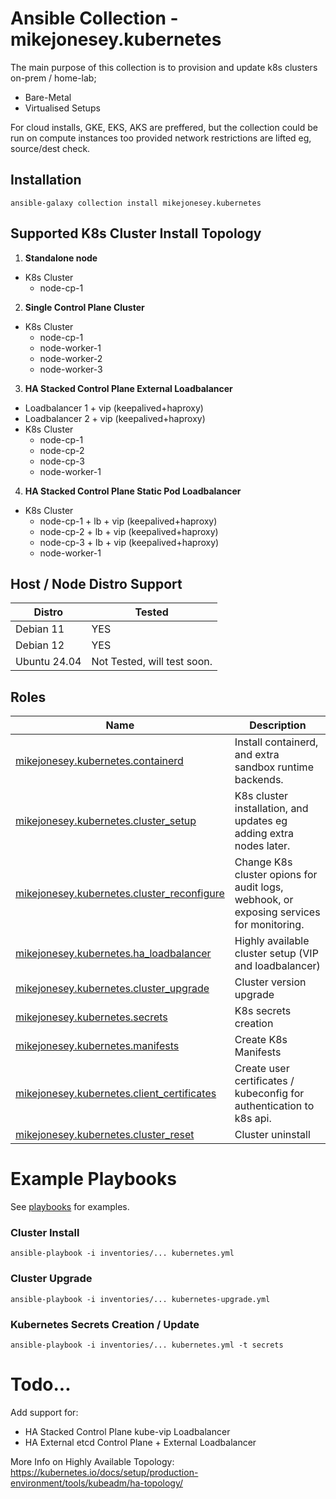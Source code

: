 # Ansible Collection - mikejonesey.kubernetes

The main purpose of this collection is to provision and update k8s clusters on-prem / home-lab;

- Bare-Metal
- Virtualised Setups

For cloud installs, GKE, EKS, AKS are preffered, but the collection could be run on compute instances too provided network restrictions are lifted eg, source/dest check.

## Installation

```commandline
ansible-galaxy collection install mikejonesey.kubernetes
```

## Supported K8s Cluster Install Topology

1. **Standalone node**
  - K8s Cluster
    - node-cp-1
2. **Single Control Plane Cluster**
  - K8s Cluster
    - node-cp-1
    - node-worker-1
    - node-worker-2
    - node-worker-3
3. **HA Stacked Control Plane External Loadbalancer**
  - Loadbalancer 1 + vip (keepalived+haproxy)
  - Loadbalancer 2 + vip (keepalived+haproxy)
  - K8s Cluster
    - node-cp-1
    - node-cp-2
    - node-cp-3
    - node-worker-1
4. **HA Stacked Control Plane Static Pod Loadbalancer**
  - K8s Cluster
    - node-cp-1 + lb + vip (keepalived+haproxy)
    - node-cp-2 + lb + vip (keepalived+haproxy)
    - node-cp-3 + lb + vip (keepalived+haproxy)
    - node-worker-1

## Host / Node Distro Support

| Distro       | Tested                      |
|--------------|-----------------------------|
| Debian 11    | YES                         |
| Debian 12    | YES                         |
| Ubuntu 24.04 | Not Tested, will test soon. |

## Roles

| Name                                                                    | Description                                                                             |
|-------------------------------------------------------------------------|-----------------------------------------------------------------------------------------|
| [mikejonesey.kubernetes.containerd](roles/containerd/)                  | Install containerd, and extra sandbox runtime backends.                                 |
| [mikejonesey.kubernetes.cluster_setup](roles/cluster_setup/)            | K8s cluster installation, and updates eg adding extra nodes later.                      |
| [mikejonesey.kubernetes.cluster_reconfigure](roles/cluster_reconfigure) | Change K8s cluster opions for audit logs, webhook, or exposing services for monitoring. |
| [mikejonesey.kubernetes.ha_loadbalancer](roles/ha_loadbalancer/)        | Highly available cluster setup (VIP and loadbalancer)                                   |
| [mikejonesey.kubernetes.cluster_upgrade](roles/cluster_upgrade/)        | Cluster version upgrade                                                                 |
| [mikejonesey.kubernetes.secrets](roles/secrets/)                        | K8s secrets creation                                                                    |
| [mikejonesey.kubernetes.manifests](roles/manifests)                     | Create K8s Manifests                                                                    |
| [mikejonesey.kubernetes.client_certificates](roles/client_certificates) | Create user certificates / kubeconfig for authentication to k8s api.                    |
| [mikejonesey.kubernetes.cluster_reset](roles/cluster_reset/)            | Cluster uninstall                                                                       |

# Example Playbooks

See [playbooks](playbooks/) for examples.

### Cluster Install

```commandline
ansible-playbook -i inventories/... kubernetes.yml
```

### Cluster Upgrade

```commandline
ansible-playbook -i inventories/... kubernetes-upgrade.yml 
```

### Kubernetes Secrets Creation / Update

```commandline
ansible-playbook -i inventories/... kubernetes.yml -t secrets
```

# Todo...

Add support for:

- HA Stacked Control Plane kube-vip Loadbalancer
- HA External etcd Control Plane + External Loadbalancer

More Info on Highly Available Topology: https://kubernetes.io/docs/setup/production-environment/tools/kubeadm/ha-topology/

